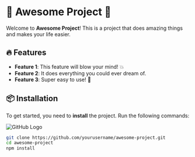 # 🚀 **Awesome Project** 🚀

Welcome to **Awesome Project**! This is a project that does amazing things and makes your life easier. 

## 🔥 Features

- **Feature 1**: This feature will blow your mind! 💥
- **Feature 2**: It does everything you could ever dream of.
- **Feature 3**: Super easy to use! 🎉

## 📦 Installation

To get started, you need to **install** the project. Run the following commands:

![GitHub Logo](https://github.githubassets.com/images/modules/logos_page/GitHub-Mark.png)

```bash
git clone https://github.com/yourusername/awesome-project.git
cd awesome-project
npm install
